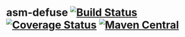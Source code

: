 # asm-defuse [![Build Status](https://travis-ci.org/andrioli/asm-defuse.png?branch=master)](https://travis-ci.org/andrioli/asm-defuse) [![Coverage Status](https://coveralls.io/repos/andrioli/asm-defuse/badge.png?branch=master)](https://coveralls.io/r/andrioli/asm-defuse?branch=master) [![Maven Central](https://maven-badges.herokuapp.com/maven-central/br.usp.each.saeg/asm-defuse/badge.svg)](https://maven-badges.herokuapp.com/maven-central/br.usp.each.saeg/asm-defuse)
